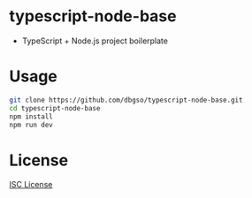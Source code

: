 # typescript-node-base

* TypeScript + Node.js project boilerplate

# Usage

```bash
git clone https://github.com/dbgso/typescript-node-base.git
cd typescript-node-base
npm install
npm run dev
```

# License

[ISC License](./LICENSE)
